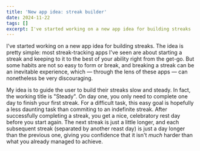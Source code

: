 ```yaml
---
title: 'New app idea: streak builder'
date: 2024-11-22
tags: []
excerpt: I've started working on a new app idea for building streaks
---
```

I've started working on a new app idea for building streaks. The idea is pretty simple: most streak-tracking apps I've seen are about starting a streak and keeping to it to the best of your ability right from the get-go. But some habits are not so easy to form or break, and breaking a streak can be an inevitable experience, which — through the lens of these apps — can nonetheless be very discouraging.

My idea is to guide the user to build their streaks slow and steady. In fact, the working title is "Steady". On day one, you only need to complete one day to finish your first streak. For a difficult task, this easy goal is hopefully a less daunting task than commiting to an indefinite streak. After successfully completing a streak, you get a nice, celebratory rest day before you start again. The next streak is just a little longer, and each subsequent streak (separated by another reast day) is just a day longer than the previous one, giving you confidence that it isn't *much* harder than what you already managed to achieve.
